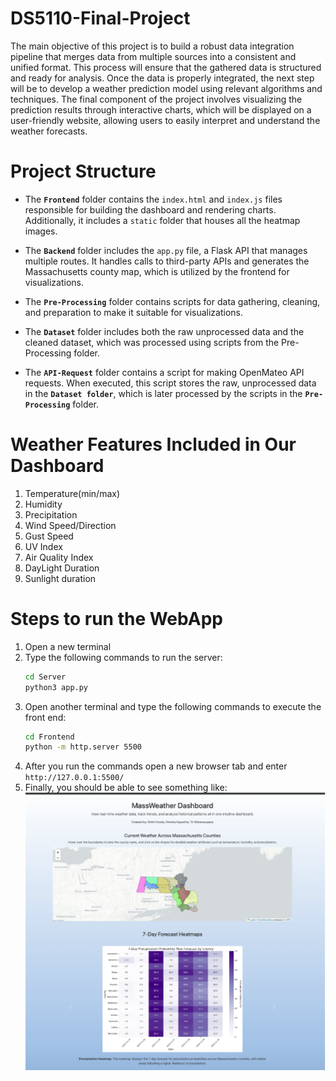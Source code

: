 # DS5110-Final-Project
The main objective of this project is to build a robust data integration pipeline that merges data from multiple sources into a consistent and unified format. This process will ensure that the gathered data is structured and ready for analysis. Once the data is properly integrated, the next step will be to develop a weather prediction model using relevant algorithms and techniques. The final component of the project involves visualizing the prediction results through interactive charts, which will be displayed on a user-friendly website, allowing users to easily interpret and understand the weather forecasts.

# Project Structure 

- The **`Frontend`** folder contains the `index.html` and `index.js` files responsible for building the dashboard and rendering charts. Additionally, it includes a `static` folder that houses all the heatmap images.

- The **`Backend`** folder includes the `app.py` file, a Flask API that manages multiple routes. It handles calls to third-party APIs and generates the Massachusetts county map, which is utilized by the frontend for visualizations.

- The **`Pre-Processing`** folder contains scripts for data gathering, cleaning, and preparation to make it suitable for visualizations.

- The **`Dataset`** folder includes both the raw unprocessed data and the cleaned dataset, which was processed using scripts from the Pre-Processing folder. 

- The **`API-Request`** folder contains a script for making OpenMateo API requests. When executed, this script stores the raw, unprocessed data in the **`Dataset folder`**, which is later processed by the scripts in the **`Pre-Processing`** folder.
 

# Weather Features Included in Our Dashboard
1. Temperature(min/max)
2. Humidity
3. Precipitation
4. Wind Speed/Direction
6. Gust Speed
7. UV Index
8. Air Quality Index
9. DayLight Duration
10. Sunlight duration


 # Steps to run the WebApp

 1. Open a new terminal 
 2. Type the following commands to run the server:
    ```bash
    cd Server
    python3 app.py
    ```
 3. Open another terminal and type the following commands to execute the front end:
    ```bash
    cd Frontend
    python -m http.server 5500
    ```
4. After you run the commands open a new browser tab and enter `http://127.0.0.1:5500/`
5. Finally, you should be able to see something like: ![alt text](image.png)